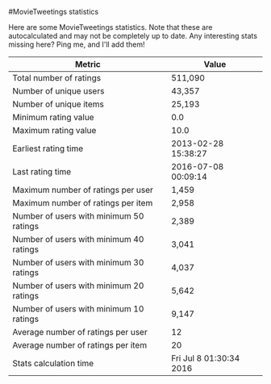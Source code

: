 #MovieTweetings statistics

Here are some MovieTweetings statistics. Note that these are autocalculated and may not be completely up to date. Any interesting stats missing here? Ping me, and I'll add them!

Metric | Value
--- | ---
Total number of ratings                 | 511,090
Number of unique users                  | 43,357
Number of unique items                  | 25,193
Minimum rating value                    | 0.0
Maximum rating value                    | 10.0
Earliest rating time                    | 2013-02-28 15:38:27
Last rating time                        | 2016-07-08 00:09:14
Maximum number of ratings per user      | 1,459
Maximum number of ratings per item      | 2,958
Number of users with minimum 50 ratings | 2,389
Number of users with minimum 40 ratings | 3,041
Number of users with minimum 30 ratings | 4,037
Number of users with minimum 20 ratings | 5,642
Number of users with minimum 10 ratings | 9,147
Average number of ratings per user      | 12
Average number of ratings per item      | 20
Stats calculation time                  | Fri Jul  8 01:30:34 2016

